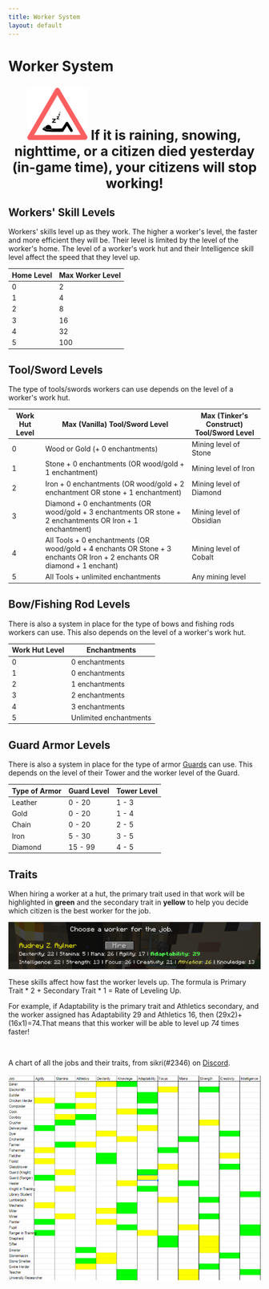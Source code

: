 ```yaml
---
title: Worker System
layout: default
---
```

# Worker System

<p style="text-align:center; font-size:20pt;"><img src="../../assets/images/misc/Sleep.png" alt="Sleep"><b> If it is raining, snowing, nighttime, or a citizen died yesterday (in-game time), your citizens will stop working!</b></p>

## Workers' Skill Levels
Workers' skills level up as they work. The higher a worker's level, the faster and more efficient they will be. Their level is limited by the level of the worker's home. The level of a worker's work hut and their Intelligence skill level affect the speed that they level up.

| Home Level | Max Worker Level |
| ---------- | ---------------- |
| 0          | 2                |
| 1          | 4                |
| 2          | 8                |
| 3          | 16               |
| 4          | 32               |
| 5          | 100              |

## Tool/Sword Levels

The type of tools/swords workers can use depends on the level of a worker's work hut.

| Work Hut Level | Max (Vanilla) Tool/Sword Level                                                                                           | Max (Tinker's Construct) Tool/Sword Level |
| -------------- | ------------------------------------------------------------------------------------------------------------------------ | ----------------------------------------- |
| 0              | Wood or Gold (+ 0 enchantments)                                                                                          | Mining level of Stone                     |
| 1              | Stone + 0 enchantments (OR wood/gold + 1 enchantment)                                                                    | Mining level of Iron                      |
| 2              | Iron + 0 enchantments (OR wood/gold + 2 enchantment OR stone + 1 enchantment)                                            | Mining level of Diamond                   |
| 3              | Diamond + 0 enchantments (OR wood/gold + 3 enchantments OR stone + 2 enchantments OR Iron + 1 enchantment)               | Mining level of Obsidian                  |
| 4              | All Tools + 0 enchantments (OR wood/gold + 4 enchants OR Stone + 3 enchants OR Iron + 2 enchants OR diamond + 1 enchant) | Mining level of Cobalt                    |
| 5              | All Tools + unlimited enchantments                                                                                       | Any mining level                          |

## Bow/Fishing Rod Levels

There is also a system in place for the type of bows and fishing rods workers can use. This also depends on the level of a worker's work hut.

| Work Hut Level | Enchantments            |
| -------------- | ----------------------- |
| 0              | 0 enchantments          |
| 1              | 0 enchantments          |
| 2              | 1 enchantments          |
| 3              | 2 enchantments          |
| 4              | 3 enchantments          |
| 5              | Unlimited enchantments  |

## Guard Armor Levels

There is also a system in place for the type of armor [Guards](../../source/workers/guard) can use. This depends on the level of their Tower and the worker level of the Guard.

| Type of Armor | Guard Level | Tower Level |
| ------------- | ----------- | ----------- |
| Leather       | 0 - 20      | 1 - 3       |
| Gold          | 0 - 20      | 1 - 4       |
| Chain         | 0 - 20      | 2 - 5       |
| Iron          | 5 - 30      | 3 - 5       |
| Diamond       | 15 - 99     | 4 - 5       |

## Traits
When hiring a worker at a hut, the primary trait used in that work will be highlighted in **green** and the secondary trait in **yellow** to help you decide which citizen is the best worker for the job.

![Traits](../../assets/images/misc/traits.png)

These skills affect how fast the worker levels up. The formula is Primary Trait * 2 + Secondary Trait * 1 = Rate of Leveling Up.

For example, if Adaptability is the primary trait and Athletics secondary, and the worker assigned has Adaptability 29 and Athletics 16, then (29x2)+(16x1)=74.That means that this worker will be able to level up *74* times faster!

<br>

A chart of all the jobs and their traits, from sikri(#2346) on [Discord](https://discord.minecolonies.com).
<br>
<br>
<img src="../../assets/images/misc/jobsandskills.png" alt="Jobs and Skills" />
